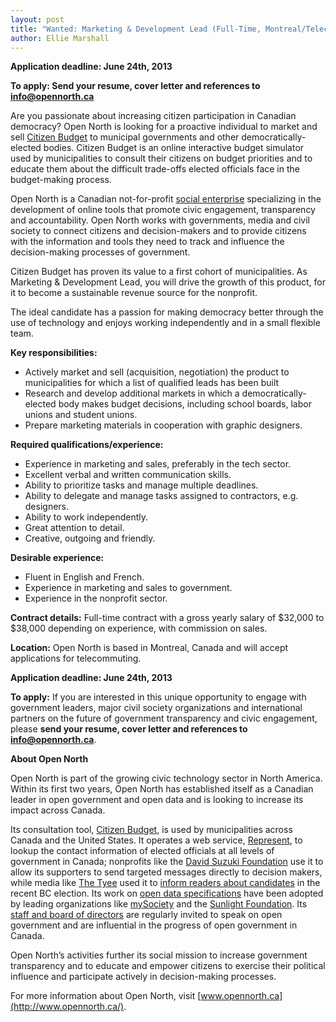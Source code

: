 ```yaml
---
layout: post
title: "Wanted: Marketing & Development Lead (Full-Time, Montreal/Telecommute)"
author: Ellie Marshall
---
```

**Application deadline: June 24th, 2013**

**To apply: Send your resume, cover letter and references to [info@opennorth.ca](mailto:info@opennorth.ca)**

Are you passionate about increasing citizen participation in Canadian democracy? Open North is looking for a proactive individual to market and sell [Citizen Budget](http://citizenbudget.com/) to municipal governments and other democratically-elected bodies. Citizen Budget is an online interactive budget simulator used by municipalities to consult their citizens on budget priorities and to educate them about the difficult trade-offs elected officials face in the budget-making process.

Open North is a Canadian not-for-profit [social enterprise](http://en.wikipedia.org/wiki/Social_enterprise) specializing in the development of online tools that promote civic engagement, transparency and accountability. Open North works with governments, media and civil society to connect citizens and decision-makers and to provide citizens with the information and tools they need to track and influence the decision-making processes of government.

Citizen Budget has proven its value to a first cohort of municipalities. As Marketing & Development Lead, you will drive the growth of this product, for it to become a sustainable revenue source for the nonprofit.

The ideal candidate has a passion for making democracy better through the use of technology and enjoys working independently and in a small flexible team.

**Key responsibilities:**

- Actively market and sell (acquisition, negotiation) the product to municipalities for which a list of qualified leads has been built
- Research and develop additional markets in which a democratically-elected body makes budget decisions, including school boards, labor unions and student unions.
- Prepare marketing materials in cooperation with graphic designers.

**Required qualifications/experience:**

- Experience in marketing and sales, preferably in the tech sector.
- Excellent verbal and written communication skills.
- Ability to prioritize tasks and manage multiple deadlines.
- Ability to delegate and manage tasks assigned to contractors, e.g. designers.
- Ability to work independently.
- Great attention to detail.
- Creative, outgoing and friendly.

**Desirable experience:**

- Fluent in English and French.
- Experience in marketing and sales to government.
- Experience in the nonprofit sector.

**Contract details:**
Full-time contract with a gross yearly salary of $32,000 to $38,000 depending on experience, with commission on sales.

**Location:**
Open North is based in Montreal, Canada and will accept applications for telecommuting.

**Application deadline: June 24th, 2013**

**To apply:**
If you are interested in this unique opportunity to engage with government leaders, major civil society organizations and international partners on the future of government transparency and civic engagement, please **send your resume, cover letter and references to [info@opennorth.ca](mailto:info@opennorth.ca)**.

**About Open North**

Open North is part of the growing civic technology sector in North America. Within its first two years, Open North has established itself as a Canadian leader in open government and open data and is looking to increase its impact across Canada.

Its consultation tool, [Citizen Budget](http://www.citizenbudget.com/), is used by municipalities across Canada and the United States. It operates a web service, [Represent](https://represent.opennorth.ca/), to lookup the contact information of elected officials at all levels of government in Canada; nonprofits like the [David Suzuki Foundation](http://www.davidsuzuki.org/) use it to allow its supporters to send targeted messages directly to decision makers, while media like [The Tyee](http://www.thetyee.ca/) used it to [inform readers about candidates](http://election.thetyee.com) in the recent BC election. Its work on [open data specifications](http://www.popoloproject.com/) have been adopted by leading organizations like [mySociety](http://www.mysociety.org/) and the [Sunlight Foundation](http://sunlightfoundation.com). Its [staff and board of directors](http://www.opennorth.ca/team/) are regularly invited to speak on open government and are influential in the progress of open government in Canada.

Open North’s activities further its social mission to increase government transparency and to educate and empower citizens to exercise their political influence and participate actively in decision-making processes.

For more information about Open North, visit [www.opennorth.ca](http://www.opennorth.ca/).
